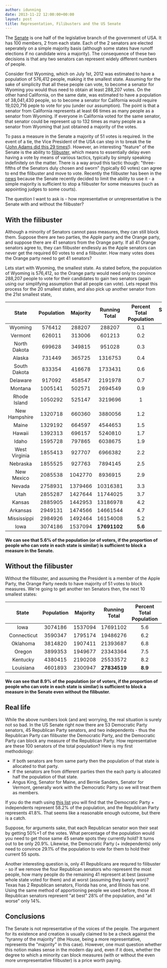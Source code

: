 ```yaml
---
author: idunning
date: 2013-11-22 12:00:00+00:00
layout: post
title: Representation, Filibusters and the US Senate
---
```


The [Senate](http://en.wikipedia.org/wiki/United_States_Senate) is one half of the legislative branch of the government of USA. It has 100 members, 2 from each state. Each of the 2 senators are elected seperately on a simple majority basis (although some states have runoff elections if no candidate wins a majority). The consequence of these two decisions is that any two senators can represent widely different numbers of people.

Consider first Wyoming, which on July 1st, 2012 was estimated to have a population
of 576,412 people, making it the smallest state. Assuming for the sake of simplicity that all these people can vote, to become a senator for Wyoming you would thus need to obtain at least 288,207 votes. On the other hand California, on the same date, was estimated to have a population of 38,041,430 people, so to become a senator for California would require 19,020,716 peple to vote for you (under our assumption). The point is that a senator from California represents at least 66 times as many people as a senator from Wyoming. If everyone in California voted for the same senator, that senator could be represent up to 132 times as many people as a senator from Wyoming that just obtained a majority of the votes.

To pass a measure in the Senate a majority of 51 votes is required. In the event
of a tie, the Vice President of the USA can step in to break the tie ([John Adams
did this 29 times!](http://en.wikipedia.org/wiki/United_States_Vice_Presidents%27_tie-breaking_votes)). However, an interesting "feature" of the Senate is the ability
to [filibuster](http://en.wikipedia.org/wiki/Filibuster_in_the_United_States_Senate),
which means to essentially delay even having a vote by means of various tactics,
typically by simply speaking indefinitely on the matter. There is a way aroud this
tactic though: "three-fifths of the Senators duly chosen and sworn" (typically
60 votes) can agree to end the filibuster and move to vote. Recently the filibuster
has been in the [news](http://www.nytimes.com/2013/11/22/us/politics/reid-sets-in-motion-steps-to-limit-use-of-filibuster.html?ref=politics) because the Senate recently
decided to limit the ability to use it - a simple majority is sufficient to stop
a filibuster for some measures (such as appointing judges to some courts).

The question I want to ask is - how representative or unrepresentative is the Senate
with and without the filibuster?

## With the filibuster

Although a minority of Senators cannot pass measures, they can still block them.
Suppose there are two parties, the Apple party and the Orange party, and suppose
there are 41 senators from the Orange party. If all 41 Orange senators agree to,
they can filibuster endlessly as the Apple senators can never get the required 60
votes to end a filibuster. How many votes does the Orange party need to get 41
senators?

Lets start with Wyoming, the smallest state. As stated before, the population of
Wyoming is 576,412, so the Orange party would need only to convince 288,207 people
to vote for their candidates to gain two senators (again using our simplifying
assumption that all people can vote). Lets repeat this process for the
20 smallest states, and also pick up another senator from the 21st smallest state,

<table style="text-align: center; margin-bottom: 20px" width="100%">
<thead>
  <tr>
    <th>State</th>
    <th>Population</th>
    <th>Majority</th>
    <th>Running Total</th>
    <th>Percent Total Population</th>
    <th>Senators So Far</th>
  </tr>
</thead>
<tbody>
  <tr><td>Wyoming</td><td>576412</td><td>288207</td><td>288207</td><td>0.1</td><td>2</td></tr>
<tr><td>Vermont</td><td>626011</td><td>313006</td><td>601213</td><td>0.2</td><td>4</td></tr>
<tr><td>North Dakota</td><td>699628</td><td>349815</td><td>951028</td><td>0.3</td><td>6</td></tr>
<tr><td>Alaska</td><td>731449</td><td>365725</td><td>1316753</td><td>0.4</td><td>8</td></tr>
<tr><td>South Dakota</td><td>833354</td><td>416678</td><td>1733431</td><td>0.6</td><td>10</td></tr>
<tr><td>Delaware</td><td>917092</td><td>458547</td><td>2191978</td><td>0.7</td><td>12</td></tr>
<tr><td>Montana</td><td>1005141</td><td>502571</td><td>2694549</td><td>0.9</td><td>14</td></tr>
<tr><td>Rhode Island</td><td>1050292</td><td>525147</td><td>3219696</td><td>1</td><td>16</td></tr>
<tr><td>New Hampshire</td><td>1320718</td><td>660360</td><td>3880056</td><td>1.2</td><td>18</td></tr>
<tr><td>Maine</td><td>1329192</td><td>664597</td><td>4544653</td><td>1.5</td><td>20</td></tr>
<tr><td>Hawaii</td><td>1392313</td><td>696157</td><td>5240810</td><td>1.7</td><td>22</td></tr>
<tr><td>Idaho</td><td>1595728</td><td>797865</td><td>6038675</td><td>1.9</td><td>24</td></tr>
<tr><td>West Virginia</td><td>1855413</td><td>927707</td><td>6966382</td><td>2.2</td><td>26</td></tr>
<tr><td>Nebraska</td><td>1855525</td><td>927763</td><td>7894145</td><td>2.5</td><td>28</td></tr>
<tr><td>New Mexico</td><td>2085538</td><td>1042770</td><td>8936915</td><td>2.9</td><td>30</td></tr>
<tr><td>Nevada</td><td>2758931</td><td>1379466</td><td>10316381</td><td>3.3</td><td>32</td></tr>
<tr><td>Utah</td><td>2855287</td><td>1427644</td><td>11744025</td><td>3.7</td><td>34</td></tr>
<tr><td>Kansas</td><td>2885905</td><td>1442953</td><td>13186978</td><td>4.2</td><td>36</td></tr>
<tr><td>Arkansas</td><td>2949131</td><td>1474566</td><td>14661544</td><td>4.7</td><td>38</td></tr>
<tr><td>Mississippi</td><td>2984926</td><td>1492464</td><td>16154008</td><td>5.2</td><td>40</td></tr>
  <tr><td>Iowa</td>
  <td>3074186</td>
  <td>1537094</td>
  <td><strong>17691102</strong></td>
  <td><strong>5.6</strong></td>
  <td>41</td></tr>
</tbody>
</table>

<strong>We can see that 5.6% of the population (or of voters, if the proportion of people
who can vote in each state is similar) is sufficient to block a measure in the Senate.</strong>

## Without the filibuster

Without the filibuster, and assuming the President is a member of the Apple Party, the Orange Party needs to have majority of 51 votes to block measures. We're going to get
another ten Senators then, the next 10 smallest states:

<table style="text-align: center; margin-bottom: 20px" width="100%">
<thead>
  <tr>
    <th>State</th>
    <th>Population</th>
    <th>Majority</th>
    <th>Running Total</th>
    <th>Percent Total Population</th>
    <th>Senators So Far</th>
  </tr>
</thead>
<tbody>
<tr><td>Iowa</td><td>3074186</td><td>1537094</td><td>17691102</td><td>5.6</td><td>42</td></tr>
<tr><td> Connecticut</td><td>3590347</td><td>1795174</td><td>19486276</td><td>6.2</td><td>44</td></tr>
<tr><td> Oklahoma</td><td>3814820</td><td>1907411</td><td>21393687</td><td>6.8</td><td>46</td></tr>
<tr><td> Oregon</td><td>3899353</td><td>1949677</td><td>23343364</td><td>7.5</td><td>48</td></tr>
<tr><td> Kentucky</td><td>4380415</td><td>2190208</td><td>25533572</td><td>8.2</td><td>50</td></tr>
<tr><td> Louisiana</td><td>4601893</td><td>2300947</td><td><strong>27834519</strong></td><td><strong>8.9</strong></td><td>51</td></tr>
</tbody>
</table>

<strong>We can see that 8.9% of the population (or of voters, if the proportion of people
who can vote in each state is similar) is sufficient to block a measure in the Senate
even without the filibuster.</strong>

## Real life

While the above numbers look (and are) worrying, the real situation is surely not so bad. In the US Senate right now there are 53 Democratic Party senators, 45 Republican Party senators, and two independents - thus the Republican Party can filibuster the Democratic Party, and the Democratic Party can block any measure of the Republican Party. How representative are these 100 senators of the total population? Here is my first methodology:

* If both senators are from same party then the population of that state is allocated to that party.
* If the senators are from different parties then the each party is allocated half the population of that state.
* Angus King, Senator for Maine, and Bernie Sanders, Senator for Vermont, generally work with the Democratic Party so we will treat them as members.

If you do the math using [this list](http://en.wikipedia.org/wiki/List_of_current_United_States_Senators) you will find that the Democratic Party + independents represent 58.2% of the population, and the Republican Party represents 41.8%. That seems like a reasonable enough outcome, but there is a catch.

Suppose, for arguments sake, that each Republican senator won their seat by getting 50%+1 of the votes. What percentage of the population would you need to get those same 45 senate spots they currently hold? It turns out to be only 20.9%. Likewise, the Democratic Party (+ independents) only need to convince 29.1% of the population to vote for them to hold their current 55 spots.

Another interesting question is, only 41 Republicans are requred to filibuster - so if we remove the four Republican senators who represent the most people, how many people do the remaining 41 represent at best (assume whole state voted for them) and at worst (assuming they barely won)? Texas has 2 Republican senators, Florida has one, and Illinois has one. Using the same method of apportioning people we used before, those 41 Republican senators represent "at best" 28% of the population, and "at worse" only 14%.

## Conclusions

The Senate is not representative of the voices of the people. The argument for its existence and creation is usually claimed to be a check against the "tyranny of the majority" (the House, being a more representative, represents the "majority" in this case). However, one must question whether this notion makes sense in the modern day and, even if it does, whether the degree to which a minority can block measures (with or without the even more unrepresentative filibuster) is a price worth paying.